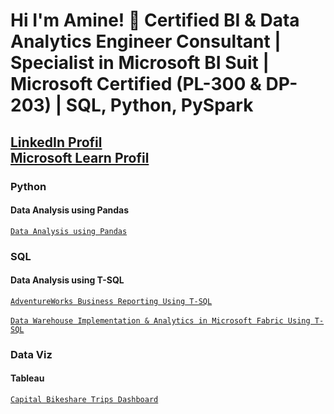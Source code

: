 
<h1>Hi I'm Amine! 👋 Certified BI & Data Analytics Engineer Consultant | Specialist in Microsoft BI Suit | Microsoft Certified (PL-300 & DP-203) | SQL, Python, PySpark</h1>
 <h2><a href="https://www.linkedin.com/in/HarkaneAmine" target="_blank">LinkedIn Profil</a>
 <br><a href="https://learn.microsoft.com/en-us/users/amineharkane-6987/" target="_blank">Microsoft Learn Profil</a></h2>
 
 <h3> Python </h3>
 <h4> Data Analysis using Pandas </h4> 

[`Data Analysis using Pandas`](https://github.com/AmineHarkane/Pandas/blob/main/Data%20Analysis%20using%20Pandas.ipynb)

 <h3> SQL </h3>
 <h4> Data Analysis using T-SQL </h4>

[`AdventureWorks Business Reporting Using T-SQL`](https://github.com/HarkaneAmine/SQL/blob/main/T-SQL%20Project.ipynb)
<br><br>
[`Data Warehouse Implementation & Analytics in Microsoft Fabric Using T-SQL`](https://github.com/HarkaneAmine/SQL/blob/main/topubilishproject/Sales%20Data%20Load%20to%20Warehouse.ipynb)

<h3> Data Viz </h3>
<h4> Tableau </h4>

[`Capital Bikeshare Trips Dashboard`](https://public.tableau.com/app/profile/mohamed.amine.harkane/viz/UrbanBikeSharinginWashingtonDCNeighbourhood/UrbanBikeSharinginWashingtongDCNeighbourhood)
<br><br>
<!--
**AmineHarkane/AmineHarkane** is a ✨ _special_ ✨ repository because its `README.md` (this file) appears on your GitHub profile.

Here are some ideas to get you started:

- 🔭 I’m currently working on ...
- 🌱 I’m currently learning ...
- 👯 I’m looking to collaborate on ...
- 🤔 I’m looking for help with ...
- 💬 Ask me about ...
- 📫 How to reach me: ...
- 😄 Pronouns: ...
- ⚡ Fun fact: ...


PROJETS
•	Analyse de Ventes de “AdventureWorks”  (lien Power BI) , (lien GitHub), 	Projet Certificat Microsoft |09/2022 Nettoyage, transformation des données et élaboration des métriques métier à l’aide de DAX, et la création des KPI, de tableaux de bord, permettant à l’équipe des ventes de l’entreprise d’analyser les performances des vendeurs.
•	Analyse du Comportement des Clients de “Capital Bikeshare” (lien Tableau), 	Projet Certificat Google |09/2022 Nettoyage, transformation de données et élaboration des métriques métiers à l’aide de SQL, création d’une carte de route et tableau de bord sur Tableau aidant à prendre des décisions de marketing afin de convertir d’attirer plus de clients.
-->
